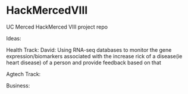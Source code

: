 # HackMercedVIII
UC Merced HackMerced VIII project repo

Ideas: 

Health Track:
David: Using RNA-seq databases to monitor the gene expression/biomarkers associated with the increase rick of a disease(ie heart disease) of a person and provide feedback based on that

Agtech Track:


Business:

